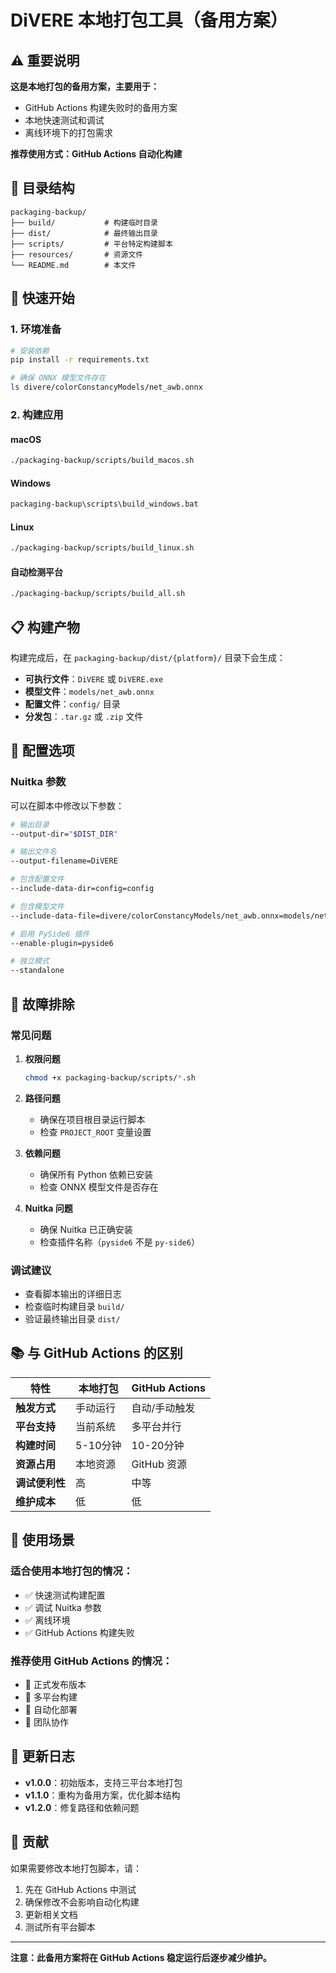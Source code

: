 # DiVERE 本地打包工具（备用方案）

## ⚠️ 重要说明

**这是本地打包的备用方案，主要用于：**
- GitHub Actions 构建失败时的备用方案
- 本地快速测试和调试
- 离线环境下的打包需求

**推荐使用方式：GitHub Actions 自动化构建**

## 📁 目录结构

```
packaging-backup/
├── build/           # 构建临时目录
├── dist/            # 最终输出目录
├── scripts/         # 平台特定构建脚本
├── resources/       # 资源文件
└── README.md        # 本文件
```

## 🚀 快速开始

### 1. 环境准备
```bash
# 安装依赖
pip install -r requirements.txt

# 确保 ONNX 模型文件存在
ls divere/colorConstancyModels/net_awb.onnx
```

### 2. 构建应用

#### macOS
```bash
./packaging-backup/scripts/build_macos.sh
```

#### Windows
```bash
packaging-backup\scripts\build_windows.bat
```

#### Linux
```bash
./packaging-backup/scripts/build_linux.sh
```

#### 自动检测平台
```bash
./packaging-backup/scripts/build_all.sh
```

## 📋 构建产物

构建完成后，在 `packaging-backup/dist/{platform}/` 目录下会生成：

- **可执行文件**：`DiVERE` 或 `DiVERE.exe`
- **模型文件**：`models/net_awb.onnx`
- **配置文件**：`config/` 目录
- **分发包**：`.tar.gz` 或 `.zip` 文件

## 🔧 配置选项

### Nuitka 参数

可以在脚本中修改以下参数：

```bash
# 输出目录
--output-dir="$DIST_DIR"

# 输出文件名
--output-filename=DiVERE

# 包含配置文件
--include-data-dir=config=config

# 包含模型文件
--include-data-file=divere/colorConstancyModels/net_awb.onnx=models/net_awb.onnx

# 启用 PySide6 插件
--enable-plugin=pyside6

# 独立模式
--standalone
```

## 🐛 故障排除

### 常见问题

1. **权限问题**
   ```bash
   chmod +x packaging-backup/scripts/*.sh
   ```

2. **路径问题**
   - 确保在项目根目录运行脚本
   - 检查 `PROJECT_ROOT` 变量设置

3. **依赖问题**
   - 确保所有 Python 依赖已安装
   - 检查 ONNX 模型文件是否存在

4. **Nuitka 问题**
   - 确保 Nuitka 已正确安装
   - 检查插件名称（`pyside6` 不是 `py-side6`）

### 调试建议

- 查看脚本输出的详细日志
- 检查临时构建目录 `build/`
- 验证最终输出目录 `dist/`

## 📚 与 GitHub Actions 的区别

| 特性 | 本地打包 | GitHub Actions |
|------|----------|----------------|
| **触发方式** | 手动运行 | 自动/手动触发 |
| **平台支持** | 当前系统 | 多平台并行 |
| **构建时间** | 5-10分钟 | 10-20分钟 |
| **资源占用** | 本地资源 | GitHub 资源 |
| **调试便利性** | 高 | 中等 |
| **维护成本** | 低 | 低 |

## 🎯 使用场景

### 适合使用本地打包的情况：
- ✅ 快速测试构建配置
- ✅ 调试 Nuitka 参数
- ✅ 离线环境
- ✅ GitHub Actions 构建失败

### 推荐使用 GitHub Actions 的情况：
- 🚀 正式发布版本
- 🚀 多平台构建
- 🚀 自动化部署
- 🚀 团队协作

## 📝 更新日志

- **v1.0.0**：初始版本，支持三平台本地打包
- **v1.1.0**：重构为备用方案，优化脚本结构
- **v1.2.0**：修复路径和依赖问题

## 🤝 贡献

如果需要修改本地打包脚本，请：

1. 先在 GitHub Actions 中测试
2. 确保修改不会影响自动化构建
3. 更新相关文档
4. 测试所有平台脚本

---

**注意：此备用方案将在 GitHub Actions 稳定运行后逐步减少维护。**
